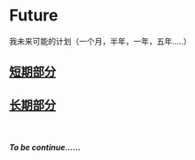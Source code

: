# Future
我未来可能的计划（一个月，半年，一年，五年.....）


## [短期部分](https://github.com/yanboishere/Future/blob/master/All/recent.md)
## [长期部分](https://github.com/yanboishere/Future/blob/master/All/long%20term.md)
<br>

#####  To be continue......
